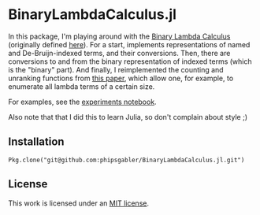 # BinaryLambdaCalculus.jl #

In this package, I'm playing around with
the [Binary Lambda Calculus](https://en.wikipedia.org/wiki/Binary_lambda_calculus) (originally
defined [here](http://drops.dagstuhl.de/opus/volltexte/2006/628/pdf/06051.TrompJohn.Paper.628.pdf)).
For a start, implements representations of named and De-Bruijn-indexed terms, and their conversions.
Then, there are conversions to and from the binary representation of indexed terms (which is the
"binary" part).  And finally, I reimplemented the counting and unranking functions
from [this paper](https://arxiv.org/pdf/1511.05334v1.pdf), which allow one, for example, to
enumerate all lambda terms of a certain size.

For examples, see the [experiments notebook](./experiments.ipynb). 

Also note that that I did this to learn Julia, so don't complain about style ;)

## Installation

```
Pkg.clone("git@github.com:phipsgabler/BinaryLambdaCalculus.jl.git")
```

## License ##

This work is licensed under an [MIT license](https://opensource.org/licenses/MIT).
